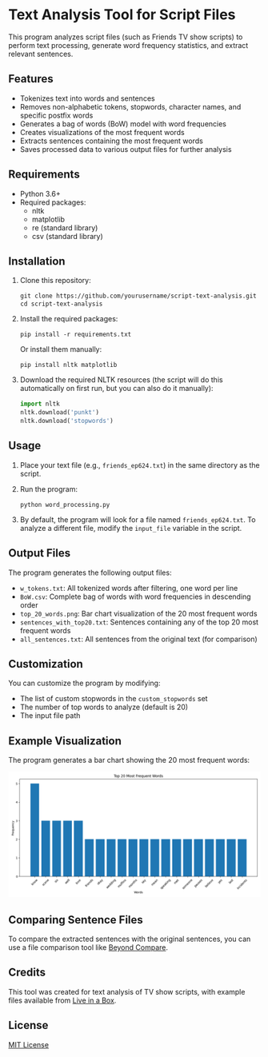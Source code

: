 # Text Analysis Tool for Script Files

This program analyzes script files (such as Friends TV show scripts) to perform text processing, generate word frequency statistics, and extract relevant sentences.

## Features

- Tokenizes text into words and sentences
- Removes non-alphabetic tokens, stopwords, character names, and specific postfix words
- Generates a bag of words (BoW) model with word frequencies
- Creates visualizations of the most frequent words
- Extracts sentences containing the most frequent words
- Saves processed data to various output files for further analysis

## Requirements

- Python 3.6+
- Required packages:
  - nltk
  - matplotlib
  - re (standard library)
  - csv (standard library)

## Installation

1. Clone this repository:
   ```
   git clone https://github.com/yourusername/script-text-analysis.git
   cd script-text-analysis
   ```

2. Install the required packages:
   ```
   pip install -r requirements.txt
   ```
   
   Or install them manually:
   ```
   pip install nltk matplotlib
   ```

3. Download the required NLTK resources (the script will do this automatically on first run, but you can also do it manually):
   ```python
   import nltk
   nltk.download('punkt')
   nltk.download('stopwords')
   ```

## Usage

1. Place your text file (e.g., `friends_ep624.txt`) in the same directory as the script.

2. Run the program:
   ```
   python word_processing.py
   ```

3. By default, the program will look for a file named `friends_ep624.txt`. To analyze a different file, modify the `input_file` variable in the script.

## Output Files

The program generates the following output files:

- `w_tokens.txt`: All tokenized words after filtering, one word per line
- `BoW.csv`: Complete bag of words with word frequencies in descending order
- `top_20_words.png`: Bar chart visualization of the 20 most frequent words
- `sentences_with_top20.txt`: Sentences containing any of the top 20 most frequent words
- `all_sentences.txt`: All sentences from the original text (for comparison)

## Customization

You can customize the program by modifying:

- The list of custom stopwords in the `custom_stopwords` set
- The number of top words to analyze (default is 20)
- The input file path

## Example Visualization

The program generates a bar chart showing the 20 most frequent words:

![Top 20 Words Example](top_20_words.png)

## Comparing Sentence Files

To compare the extracted sentences with the original sentences, you can use a file comparison tool like [Beyond Compare](https://www.scootersoftware.com/).

## Credits

This tool was created for text analysis of TV show scripts, with example files available from [Live in a Box](https://www.livesinabox.com/friends/scripts.shtml).

## License

[MIT License](LICENSE)
